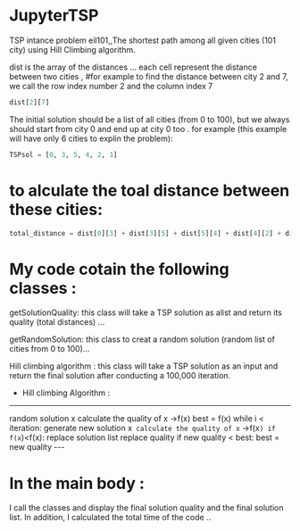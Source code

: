 # JupyterTSP
TSP intance problem eil101,,The shortest path among all given cities (101 city) using Hill Climbing algorithm.

dist is the array of the distances ... each cell represent the distance between two cities , #for example to find the distance between city 2 and 7, we call the row index number 2 and the column index 7
``` Python 
dist[2][7] 
```
The initial solution should be a list of all cities (from 0 to 100), but we always should start from city 0 and end up at city 0 too .
 for example (this example will have only 6 cities to explin the problem):
 ``` python
TSPsol = [0, 3, 5, 4, 2, 1]
```
# to alculate the toal distance between these cities:
``` python
total_distance = dist[0][3] + dist[3][5] + dist[5][4] + dist[4][2] + dist[2][1] + dist[0][3] + dist[1][0]
```
# My code cotain the following classes :
getSolutionQuality: this class will take a TSP solution as alist and return its quality (total distances) ...


getRandomSolution: this class to creat a random solution (random list of cities from 0 to 100)...



Hill climbing algorithm : this class will take a TSP solution as an input and return the final solution
after conducting a 100,000 iteration.
 - Hill climbing Algorithm : 
--- 
random solution x
calculate the quality of x ->f(x)
best = f(x)
while i < iteration:
    generate new solution x`
    calculate the quality of x` ->f(x`)
    if f(x`)<f(x):
        replace solution list
        replace quality
        if new quality < best:
            best = new quality
            ---
            
            
# In the main body :

I call the classes and display the final solution quality and the final solution list. In addition,  I calculated the total time of the code .. 
 
